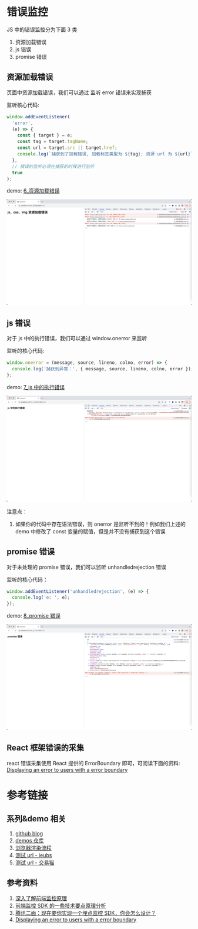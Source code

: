 # 错误监控

JS 中的错误监控分为下面 3 类

1. 资源加载错误
2. js 错误
3. promise 错误

## 资源加载错误

页面中资源加载错误，我们可以通过 监听 error 错误来实现捕获

监听核心代码:

```js
window.addEventListener(
  'error',
  (e) => {
    const { target } = e;
    const tag = target.tagName;
    const url = target.src || target.href;
    console.log(`捕获到了加载错误, 加载标签类型为 ${tag}; 资源 url 为 ${url}`);
  },
  // 错误的监听必须在捕获的时候进行监听
  true
);
```

demo: [6\_资源加载错误](./demos/6_%E8%B5%84%E6%BA%90%E5%8A%A0%E8%BD%BD%E9%94%99%E8%AF%AF.html)

![](./_images/error_source.png)

## js 错误

对于 js 中的执行错误，我们可以通过 window.onerror 来监听

监听的核心代码:

```js
window.onerror = (message, source, lineno, colno, error) => {
  console.log('捕获到异常：', { message, source, lineno, colno, error });
};
```

demo: [7_js 中的执行错误](./demos/7_js%E4%B8%AD%E7%9A%84%E6%89%A7%E8%A1%8C%E9%94%99%E8%AF%AF.html)

![](./_images/js_error.png)

注意点：

1. 如果你的代码中存在语法错误，则 onerror 是监听不到的！例如我们上述的 demo 中修改了 const 变量的赋值，但是并不没有捕获到这个错误

## promise 错误

对于未处理的 promise 错误，我们可以监听 unhandledrejection 错误

监听的核心代码：

```js
window.addEventListener('unhandledrejection', (e) => {
  console.log('e: ', e);
});
```

demo: [8_promise 错误](./demos/8_promise%E9%94%99%E8%AF%AF.html)

![](./_images/promise_error.png)

## React 框架错误的采集

react 错误采集使用 React 提供的 ErrorBoundary 即可，可阅读下面的资料: [Displaying an error to users with a error boundary ](https://react.dev/reference/react/useTransition#displaying-an-error-to-users-with-error-boundary)

# 参考链接

## 系列&demo 相关

1. [github blog](https://github.com/ouleWorld/oulae_blog_warehouse/tree/main/markdown/%E6%80%A7%E8%83%BD%E4%BC%98%E5%8C%96)
2. [demos 仓库](https://github.com/ouleWorld/oulae_blog_warehouse/tree/main/markdown/%E6%80%A7%E8%83%BD%E4%BC%98%E5%8C%96/demos)
3. [浏览器渲染流程](https://www.w3.org/TR/navigation-timing-2/timestamp-diagram.svg)
4. [测试 url - ieubs](https://ieubs.9game.cn/m/home/all?keyword=%E5%89%91%E4%B8%8E%E8%BF%9C%E5%BE%81)
5. [测试 url - 交易猫](https://m.jiaoyimao.com/)

## 参考资料

1. [深入了解前端监控原理](https://juejin.cn/post/6899430989404045320)
2. [前端监控 SDK 的一些技术要点原理分析](https://juejin.cn/post/7017974567943536671#heading-35)
3. [腾讯二面：现在要你实现一个埋点监控 SDK，你会怎么设计？](https://juejin.cn/post/7085679511290773534#heading-6)
4. [Displaying an error to users with a error boundary ](https://react.dev/reference/react/useTransition#displaying-an-error-to-users-with-error-boundary)
